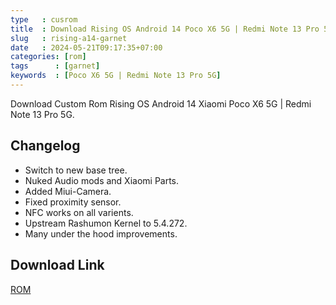 ```yaml
---
type   : cusrom
title  : Download Rising OS Android 14 Poco X6 5G | Redmi Note 13 Pro 5G
slug   : rising-a14-garnet
date   : 2024-05-21T09:17:35+07:00
categories: [rom]
tags      : [garnet]
keywords  : [Poco X6 5G | Redmi Note 13 Pro 5G]
---
```


Download Custom Rom Rising OS Android 14 Xiaomi Poco X6 5G | Redmi Note 13 Pro 5G.

## Changelog
- Switch to new base tree.
- Nuked Audio mods and Xiaomi Parts.
- Added Miui-Camera.
- Fixed proximity sensor.
- NFC works on all varients.
- Upstream Rashumon Kernel to 5.4.272.
- Many under the hood improvements.

## Download Link
[ROM](https://sourceforge.net/projects/garnet-builds-sppidy/files/)

